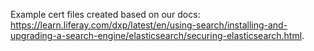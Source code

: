 Example cert files created based on our docs: https://learn.liferay.com/dxp/latest/en/using-search/installing-and-upgrading-a-search-engine/elasticsearch/securing-elasticsearch.html.

